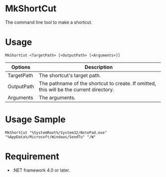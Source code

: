 # MkShortCut
The command line tool to make a shortcut.

# Usage
`MkShortCut <TargetPath> [<OutputPath> [<Arguments>]]`

| Options    | Description                                                                             |
| ---------- | --------------------------------------------------------------------------------------- |
| TargetPath | The shortcut's target path.                                                             |
| OutputPath | The pathname of the shortcut to create. If omitted, this will be the current directory. |
| Arguments  | The arguments.                                                                          |

# Usage Sample
`MkShortCut "%SystemRoot%/System32/NotePad.exe" "%AppData%/Microsoft/Windows/SendTo" "/W"`

# Requirement
- .NET framework 4.0 or later.
